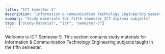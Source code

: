 ```yaml
---
title: "ICT Semester 5"
description: "Information & Communication Technology Engineering Semester 5 subjects"
summary: "Study materials for fifth semester ICT diploma subjects"
tags: ["study-material", "ict", "semester-5"]
---
```


Welcome to ICT Semester 5. This section contains study materials for Information & Communication Technology Engineering subjects taught in the fifth semester.
